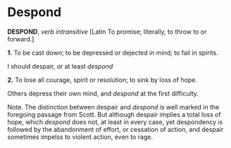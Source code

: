 # Despond

**DESPOND**, _verb intransitive_ \[Latin To promise; literally, to throw to or forward.\]

**1.** To be cast down; to be depressed or dejected in mind; to fail in spirits.

I should despair, or at least _despond_

**2.** To lose all courage, spirit or resolution; to sink by loss of hope.

Others depress their own mind, and _despond_ at the first difficulty.

Note. The distinction between despair and _despond_ is well marked in the foregoing passage from Scott. But although despair implies a total loss of hope, which _despond_ does not, at least in every case, yet despondency is followed by the abandonment of effort, or cessation of action, and despair sometimes impelss to violent action, even to rage.